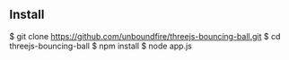 ## Install

$ git clone https://github.com/unboundfire/threejs-bouncing-ball.git
$ cd threejs-bouncing-ball
$ npm install
$ node app.js